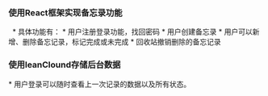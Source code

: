 ### 使用React框架实现备忘录功能
 
* 具体功能有：
* 用户注册登录功能，找回密码
* 用户创建备忘录
* 用户可以新增、删除备忘记录，标记完成或未完成
* 回收站撤销删除的备忘记录
 
### 使用leanClound存储后台数据
* 用户登录可以随时查看上一次记录的数据以及所有状态。
